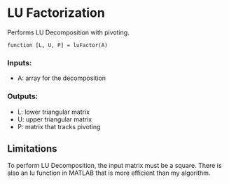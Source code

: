 # LU Factorization
Performs LU Decomposition with pivoting.

`function [L, U, P] = luFactor(A)`

### Inputs:
- A: array for the decomposition

### Outputs:
- L: lower triangular matrix
- U: upper triangular matrix
- P: matrix that tracks pivoting

## Limitations
To perform LU Decomposition, the input matrix must be a square. There is also an lu function in MATLAB that is more efficient than my algorithm. 

